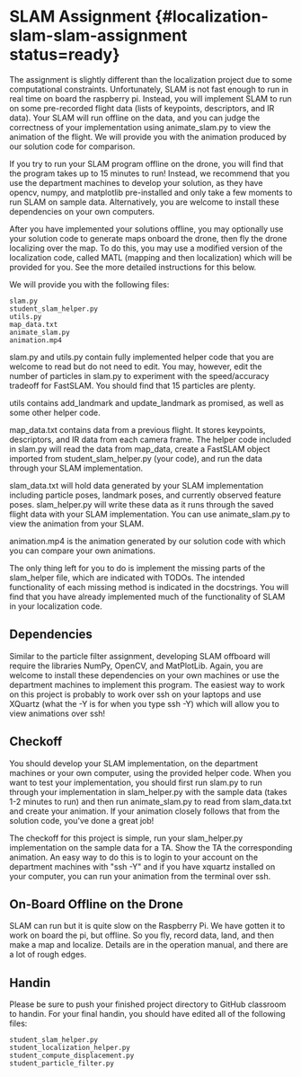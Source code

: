 # SLAM Assignment {#localization-slam-slam-assignment status=ready}

The assignment is slightly different than the localization project due to some computational constraints. Unfortunately, SLAM is not fast enough to run in real time on board the raspberry pi. Instead, you will implement SLAM to run on some pre-recorded flight data (lists of keypoints, descriptors, and IR data). Your SLAM will run offline on the data, and you can judge the correctness of your implementation using animate_slam.py to view the animation of the flight. We will provide you with the animation produced by our solution code for comparison.

If you try to run your SLAM program offline on the drone, you will find that the program takes up to 15 minutes to run! Instead, we recommend that you use the department machines to develop your solution, as they have opencv, numpy, and matplotlib pre-installed and only take a few moments to run SLAM on sample data. Alternatively, you are welcome to install
these dependencies on your own computers.

After you have implemented your solutions offline, you may optionally
use your solution code to generate maps onboard the drone, then fly the
drone localizing over the map. To do this, you may use a modified version of the
localization code, called MATL (mapping and then localization) which will be provided
for you. See the more detailed instructions for this below.

We will provide you with the following files:

    slam.py
    student_slam_helper.py
    utils.py
    map_data.txt
    animate_slam.py
    animation.mp4

slam.py and utils.py contain fully implemented helper code that you are welcome to read but do not need to edit. You may, however, edit the number of particles in slam.py to experiment with the speed/accuracy tradeoff for FastSLAM. You should find that 15 particles are plenty.

utils contains add_landmark and update_landmark as promised, as well as some other helper code.

map_data.txt contains data from a previous flight. It stores keypoints, descriptors, and IR data from each camera frame. The helper code included in slam.py will read the data from map_data, create a FastSLAM object imported from student_slam_helper.py (your code), and run the data through your SLAM implementation.

slam_data.txt will hold data generated by your SLAM implementation including particle poses, landmark poses, and currently observed feature poses. slam_helper.py will write these data as it runs through the saved flight data with your SLAM implementation. You can use animate_slam.py to view the animation from your SLAM.

animation.mp4 is the animation generated by our solution code with which you can compare your own animations.

The only thing left for you to do is implement the missing parts of the slam_helper file, which are indicated with TODOs. The intended functionality of each missing method is indicated in the docstrings. You will find that you have already
implemented much of the functionality of SLAM in your localization code.

## Dependencies

Similar to the particle filter assignment, developing SLAM offboard will require the libraries
NumPy, OpenCV, and MatPlotLib. Again, you are welcome to install these dependencies on your
own machines or use the department machines to implement this program. The easiest way to work
on this project is probably to work over ssh on your laptops and use XQuartz (what the -Y is for when you
type ssh -Y) which will allow you to view animations over ssh!

## Checkoff
You should develop your SLAM implementation, on the department machines or your own computer, using the provided helper code. When you want to test your implementation, you should first run slam.py to run through your implementation in slam_helper.py with the sample data (takes 1-2 minutes to run) and then run animate_slam.py to read from slam_data.txt and create your animation. If your animation closely follows that from the solution code, you've done a great job!

The checkoff for this project is simple, run your slam_helper.py implementation on the sample data for a TA. Show the TA the corresponding animation. An easy way to do this is to login to your account on the department machines with "ssh -Y" and if you have xquartz installed on your computer, you can run your animation from the terminal over ssh.

## On-Board Offline on the Drone

SLAM can run but it is quite slow on the Raspberry Pi.  We have gotten
it to work on board the pi, but offline.  So you fly, record data,
land, and then make a map and localize.  Details are in the operation
manual, and there are a lot of rough edges.


## Handin
Please be sure to push your finished project directory to GitHub classroom to
handin. For your final handin, you should have edited all of the following files:

    student_slam_helper.py
    student_localization_helper.py
    student_compute_displacement.py
    student_particle_filter.py
